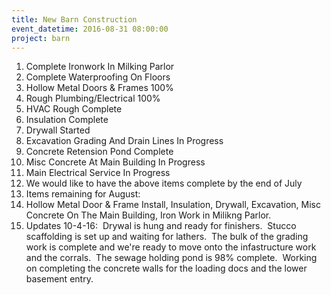 ```yaml
---
title: New Barn Construction
event_datetime: 2016-08-31 08:00:00
project: barn
---
```



1. Complete Ironwork In Milking Parlor
2. Complete Waterproofing On Floors
3. Hollow Metal Doors & Frames 100%
4. Rough Plumbing/Electrical 100%
5. HVAC Rough Complete
6. Insulation Complete
7. Drywall Started
8. Excavation Grading And Drain Lines In Progress
9. Concrete Retension Pond Complete
10. Misc Concrete At Main Building In Progress
11. Main Electrical Service In Progress
12. We would like to have the above items complete by the end of July
13. Items remaining for August:
14. Hollow Metal Door & Frame Install, Insulation, Drywall, Excavation, Misc Concrete On The Main Building, Iron Work in Milikng Parlor.
15. Updates 10-4-16: &nbsp;Drywal is hung and ready for finishers. &nbsp;Stucco scaffolding is set up and waiting for lathers. &nbsp;The bulk of the grading work is complete and we're ready to move onto the infastructure work and the corrals. &nbsp;The sewage holding pond is 98% complete. &nbsp;Working on completing the concrete walls for the loading docs and the lower basement entry.